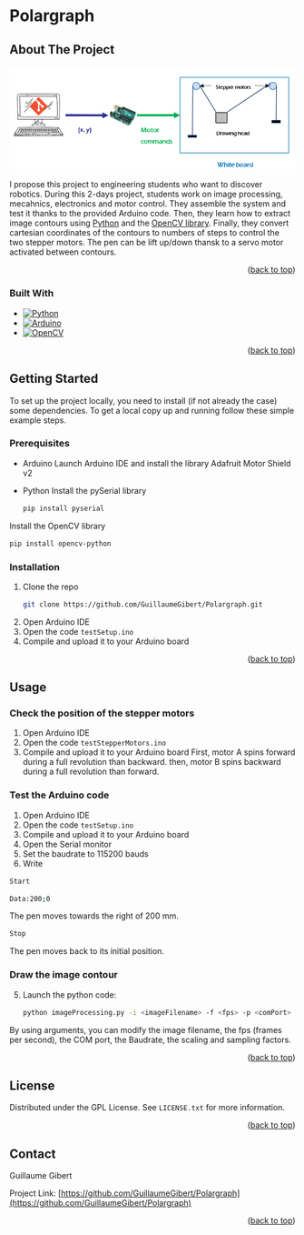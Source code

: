 # Polargraph

## About The Project

[![Project Screen Shot][project-screenshot]]()

I propose this project to engineering students who want to discover robotics. During this 2-days project, students work on image processing, mecahnics, electronics and motor control. They assemble the system and test it thanks to the provided Arduino code. Then, they learn how to extract image contours using [Python](https://www.python.org/) and the [OpenCV library](https://opencv.org/). Finally, they convert cartesian coordinates of the contours to numbers of steps to control the two stepper motors. The pen can be lift up/down thansk to a servo motor activated between contours.

<p align="right">(<a href="#readme-top">back to top</a>)</p>

### Built With

* [![Python][python-shield]][python-url]
* [![Arduino][arduino-shield]][arduino-url]
* [![OpenCV][opencv-shield]][opencv-url]

<p align="right">(<a href="#readme-top">back to top</a>)</p>

<!-- GETTING STARTED -->
## Getting Started

To set up the project locally, you need to install (if not already the case) some dependencies.
To get a local copy up and running follow these simple example steps.

### Prerequisites

* Arduino
Launch Arduino IDE and install the library Adafruit Motor Shield v2

* Python
Install the pySerial library
  ```sh
  pip install pyserial
  ```
  
Install the OpenCV library
  ```sh
  pip install opencv-python
  ```

### Installation

1. Clone the repo
   ```sh
   git clone https://github.com/GuillaumeGibert/Polargraph.git
   ```
2. Open Arduino IDE
3. Open the code `testSetup.ino`
4. Compile and upload it to your Arduino board

<p align="right">(<a href="#readme-top">back to top</a>)</p>


<!-- USAGE EXAMPLES -->
## Usage

### Check the position of the stepper motors
1. Open Arduino IDE
2. Open the code `testStepperMotors.ino`
3. Compile and upload it to your Arduino board
First, motor A spins forward during a full revolution than backward. then, motor B spins backward during a full revolution than forward.

### Test the Arduino code
1. Open Arduino IDE
2. Open the code `testSetup.ino`
3. Compile and upload it to your Arduino board
4. Open the Serial monitor
5. Set the baudrate to 115200 bauds
6. Write 
```sh
Start
```
```sh
Data:200;0
```
The pen moves towards the right of 200 mm.
```sh
Stop
```
The pen moves back to its initial position.

### Draw the image contour

5. Launch the python code:
   ```sh
   python imageProcessing.py -i <imageFilename> -f <fps> -p <comPort> -b <baudrate> -s <scaling> -c <sampling>
   ```
By using arguments, you can modify the image filename, the fps (frames per second), the COM port, the Baudrate, the scaling and sampling factors.

<p align="right">(<a href="#readme-top">back to top</a>)</p>


<!-- LICENSE -->
## License

Distributed under the GPL License. See `LICENSE.txt` for more information.

<p align="right">(<a href="#readme-top">back to top</a>)</p>


<!-- CONTACT -->
## Contact

Guillaume Gibert

Project Link: [https://github.com/GuillaumeGibert/Polargraph](https://github.com/GuillaumeGibert/Polargraph)

<p align="right">(<a href="#readme-top">back to top</a>)</p>


<!-- MARKDOWN LINKS & IMAGES -->
<!-- https://www.markdownguide.org/basic-syntax/#reference-style-links -->
[arduino-shield]: https://img.shields.io/badge/Arduino_IDE-00979D?style=for-the-badge&logo=arduino&logoColor=white
[arduino-url]: https://www.arduino.cc/
[python-shield]: https://img.shields.io/badge/Python-3776AB?style=for-the-badge&logo=python&logoColor=white
[python-url]: https://www.python.org/
[opencv-shield]: https://img.shields.io/badge/OpenCV-27338e?style=for-the-badge&logo=OpenCV&logoColor=white
[opencv-url]: https://opencv.org/

[project-screenshot]: images/screenshot.png

[contributors-shield]: https://img.shields.io/github/contributors/GuillaumeGibert/Polargraph.svg?style=for-the-badge
[contributors-url]: https://github.com/GuillaumeGibert/Polargraph/graphs/contributors
[forks-shield]: https://img.shields.io/github/forks/GuillaumeGibert/Polargraph.svg?style=for-the-badge
[forks-url]: https://github.com/GuillaumeGibert/Polargraph/network/members
[stars-shield]: https://img.shields.io/github/stars/GuillaumeGibert/Polargraph.svg?style=for-the-badge
[stars-url]: https://github.com/GuillaumeGibert/Polargraph/stargazers
[issues-shield]: https://img.shields.io/github/issues/GuillaumeGibert/Polargraph.svg?style=for-the-badge
[issues-url]: https://github.com/GuillaumeGibert/Polargraph/issues
[license-shield]: https://img.shields.io/github/license/GuillaumeGibert/Polargraph.svg?style=for-the-badge
[license-url]: https://github.com/GuillaumeGibert/Polargraph/blob/master/LICENSE.txt
[linkedin-shield]: https://img.shields.io/badge/-LinkedIn-black.svg?style=for-the-badge&logo=linkedin&colorB=555
[linkedin-url]: https://linkedin.com/in/guillaume-gibert-06502ba4
